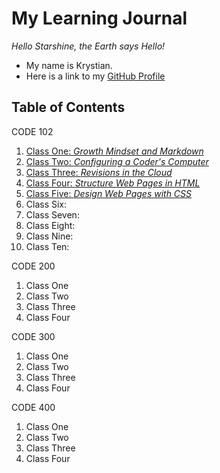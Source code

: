 # __My Learning Journal__

*Hello Starshine, the Earth says Hello!* 
  * My name is Krystian. 
  * Here is a link to my [GitHub Profile](https://github.com/KrystianFH)

## Table of Contents

CODE 102

1. [Class One: *Growth Mindset and Markdown*](growth-mindset.md)
1. [Class Two: *Configuring a Coder's Computer*](coders-computer.md)
1. [Class Three: *Revisions in the Cloud*](revisions-in-cloud.md) 
1. [Class Four: *Structure Web Pages in HTML*](structure-webpage-html.md)
1. [Class Five: *Design Web Pages with CSS*](css.md)
1. Class Six:
1. Class Seven: 
1. Class Eight:
1. Class Nine: 
1. Class Ten:

CODE 200

1. Class One
1. Class Two
1. Class Three
1. Class Four

CODE 300

1. Class One
1. Class Two
1. Class Three
1. Class Four

CODE 400

1. Class One
1. Class Two
1. Class Three
1. Class Four
